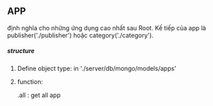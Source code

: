## APP

định nghĩa cho những ứng dụng cao nhất sau Root. Kế tiếp của app là publisher('./publisher') hoặc category('./category').

##### structure 
    
1. Define object type: in './server/db/mongo/models/apps'


2. function: 

    .all : get all app




    
    